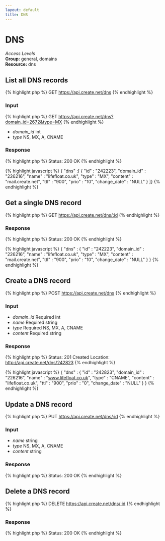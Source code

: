 ```yaml
---
layout: default
title: DNS
---
```


DNS
=============

*Access Levels*    
__Group:__ general, domains     
__Resource:__ dns

List all DNS records
-------------------

{% highlight php %}
GET 	https://api.create.net/dns
{% endhighlight %}

### Input

{% highlight php %}
GET 	https://api.create.net/dns?domain_id=2672&type=MX
{% endhighlight %}

* *domain_id* int
* *type* NS, MX, A, CNAME

### Response

{% highlight php %}
Status: 200 OK
{% endhighlight %}

{% highlight javascript %}
{ "dns" :[ 
	{
		"id" : "242223",
		"domain_id" : "226216",
		"name" : "lifefloat.co.uk",
		"type" : "MX",
		"content" : "mail.create.net",
		"ttl" : "900",
		"prio" : "10",
		"change_date" : "NULL"
	}
]}
{% endhighlight %}

Get a single DNS record
-----------------------

{% highlight php %}
GET 	https://api.create.net/dns/:id
{% endhighlight %}

### Response

{% highlight php %}
Status: 200 OK
{% endhighlight %}

{% highlight javascript %}
{ "dns" : 
	{
		"id" : "242223",
		"domain_id" : "226216",
		"name" : "lifefloat.co.uk",
		"type" : "MX",
		"content" : "mail.create.net",
		"ttl" : "900",
		"prio" : "10",
		"change_date" : "NULL"
	}
}
{% endhighlight %}

Create a DNS record
------------------

{% highlight php %}
POST 	https://api.create.net/dns
{% endhighlight %}

### Input

* *domain_id* Required int
* *name* Required string
* *type* Required NS, MX, A, CNAME
* *content* Required string

### Response

{% highlight php %}
Status: 201 Created
Location: http://api.create.net/dns/242823
{% endhighlight %}

{% highlight javascript %}
{ "dns" : 
	{
		"id" : "242823",
		"domain_id" : "226216",
		"name" : "www.lifefloat.co.uk",
		"type" : "CNAME",
		"content" : "lifefloat.co.uk",
		"ttl" : "900",
		"prio" : "0",
		"change_date" : "NULL"
	}
}
{% endhighlight %}

Update a DNS record
------------------

{% highlight php %}
PUT 	https://api.create.net/dns/:id
{% endhighlight %}

### Input

* *name* string
* *type* NS, MX, A, CNAME
* *content* string

### Response

{% highlight php %}
Status: 200 OK
{% endhighlight %}

Delete a DNS record
------------------

{% highlight php %}
DELETE 	https://api.create.net/dns/:id
{% endhighlight %}

### Response

{% highlight php %}
Status: 200 OK
{% endhighlight %}